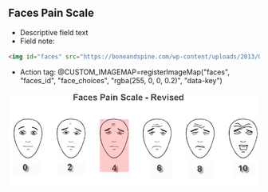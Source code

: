 ## Faces Pain Scale

- Descriptive field text
- Field note:

```HTML
<img id="faces" src="https://boneandspine.com/wp-content/uploads/2013/08/faces-pain-scale-revised.png" border="0" width="854" height="343" orgWidth="854" orgHeight="343" usemap="#image-maps-2021-03-15-170454" alt="Faces of Pain Scale" /><map id = "faces_id" name="image-maps-2021-03-15-170454" id="ImageMapsCom-image-maps-2021-03-15-170454"><area  alt="0: No pain" title="0" href =" " data-key="0" shape="rect" coords="27,117,123,288" style="outline:none;" target="_self"/><area  alt="2" title="2" href=" " data-key="2" shape="rect" coords="170,116,268,289" style="outline:none;" target="_self"/><area  alt="4" title="4" href=" " data-key="4" shape="rect" coords="315,117,412,293" style="outline:none;" target="_self"/><area  alt="6" title="6" href = " " data-key="6" shape="rect" coords="457,115,554,291" style="outline:none;" target="_self"/><area  alt="8" title="8" href = " " data-key="8" shape="rect" coords="602,115,700,295" style="outline:none;" target="_self"/><area  alt="10" title="10" href = " " data-key="10" shape="rect" coords="740,115,845,295" style="outline:none;" target="_self"/><area shape="rect" coords="852,341,854,343" alt="Image Map" style="outline:none;" title="Image Map" href="http://www.image-maps.com/index.php?aff=mapped_users_0" /></map>
```
- Action tag:
@CUSTOM_IMAGEMAP=registerImageMap("faces", "faces_id", "face_choices", "rgba(255, 0, 0, 0.2)", "data-key")

<img src= "https://github.com/chags1313/Redcap-Custom-Image-Maps/blob/main/FacesOfPain/faceofpain.PNG?raw=true">
